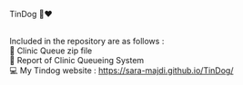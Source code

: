 TinDog :dog::heart:
</br>
</br>

Included in the repository are as follows : 
</br>
📁 Clinic Queue zip file 
</br>
📃 Report of Clinic Queueing System 
</br>
💻 My Tindog website : https://sara-majdi.github.io/TinDog/
